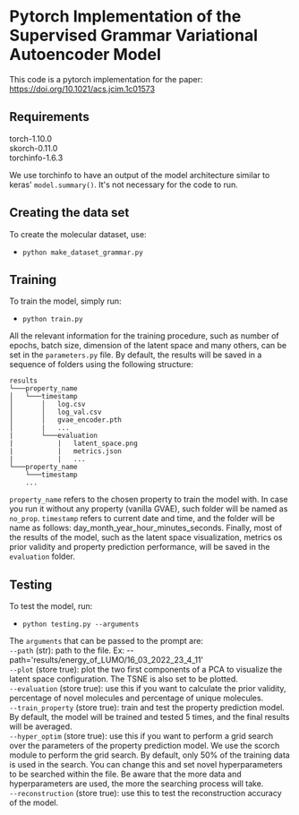 # Pytorch Implementation of the Supervised Grammar Variational Autoencoder Model

This code is a pytorch implementation for the paper: https://doi.org/10.1021/acs.jcim.1c01573 


## Requirements

torch-1.10.0  
skorch-0.11.0  
torchinfo-1.6.3

We use torchinfo to have an output of the model architecture similar to keras' ```model.summary()```. It's not necessary for the code to run.

## Creating the data set

To create the molecular dataset, use:
* ```python make_dataset_grammar.py```

## Training

To train the model, simply run:
* ```python train.py```

All the relevant information for the training procedure, such as number of epochs, batch size, dimension of the latent space and many others, can be set in the ```parameters.py``` file. By default, the results will be saved in a sequence of folders using the following structure:

```
results
└───property_name
│   └───timestamp
│       │   log.csv
│       │   log_val.csv
│       │   gvae_encoder.pth
│       |   ...
|       └───evaluation
|           |   latent_space.png
|           |   metrics.json
|           |   ...
└───property_name
    └───timestamp
    ...
```
```property_name``` refers to the chosen property to train the model with. In case you run it without any property (vanilla GVAE), such folder will be named as ```no_prop```. ```timestamp``` refers to current date and time, and the folder will be name as follows: day_month_year_hour_minutes_seconds. Finally, most of the results of the model, such as the latent space visualization, metrics os prior validity and property prediction performance, will be saved in the ```evaluation``` folder.

## Testing

To test the model, run:
* ```python testing.py --arguments```

The ```arguments``` that can be passed to the prompt are:  
```--path``` (str): path to the file. Ex: --path='results/energy_of_LUMO/16_03_2022_23_4_11'  
```--plot``` (store true): plot the two first components of a PCA to visualize the latent space configuration. The TSNE is also set to be plotted.  
```--evaluation``` (store true): use this if you want to calculate the prior validity, percentage of novel molecules and percentage of unique molecules.  
```--train_property``` (store true): train and test the property prediction model. By default, the model will be trained and tested 5 times, and the final results will be averaged.  
```--hyper_optim``` (store true): use this if you want to perform a grid search over the parameters of the property prediction model. We use the scorch module to perform the grid search. By default, only 50% of the training data is used in the search. You can change this and set novel hyperparameters to be searched within the file. Be aware that the more data and hyperparameters are used, the more the searching process will take.  
```--reconstruction``` (store true): use this to test the reconstruction accuracy of the model.
